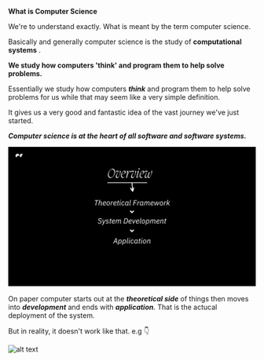 **What is Computer Science**

We're to understand exactly. What is meant by the term computer science.

Basically and generally computer science is the study of **computational systems** .

**We study how computers 'think' and program them to help solve problems.**

Essentially we study how computers ***think*** and program them to help solve problems for us while that may seem like a very simple definition.

It gives us a very good and fantastic idea of the vast journey we've just started.

***Computer science is at the heart of all software and software systems.***   

![alt text](https://github.com/opennote-cs/cs/blob/main/module%201%20/lesson%201/img/Overview.png)

On paper computer starts out at the ***theoretical side*** of things then moves into ***development*** and ends with ***application***. That is the actucal deployment of the system. 

But in reality, it doesn't work like that. e.g 👇

![alt text]((https://github.com/opennote-cs/cs/blob/main/module%201%20/lesson%201/img/Reality.png))
